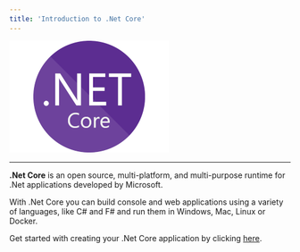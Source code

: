 ```yaml
---
title: 'Introduction to .Net Core'
---
```


![.Net Core Logo](../img/dotnetcore.png)

<p></p>

---

<p></p>

**.Net Core** is an open source, multi-platform, and multi-purpose runtime for .Net applications developed by Microsoft.

With .Net Core you can build console and web applications using a variety of languages, like C# and F# and run them in Windows, Mac, Linux or Docker.

Get started with creating your .Net Core application by clicking [here](/netcore/create-first-dotnetcore-console-app-on-ubuntu.md).